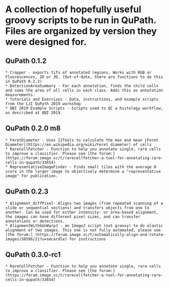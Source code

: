 # A collection of hopefully useful groovy scripts to be run in QuPath. Files are organized by version they were designed for.

## QuPath 0.1.2
	* Cropper - exports tifs of annotated regions. Works with RGB or Fluorescences, 2D or 3D. (Out-of-date, there are functions to do this in QuPath 0.2.3)
	* DetectionAreaSummary - For each annotation, finds the child cells and sums the area of all cells in each class. Adds this as annotation measurements.  
	* Tutorials and Exercises - Data, instructions, and example scripts from the LJI QuPath 2019 workshop
	* QBI 2019 Example Scripts - Scripts used to QC a histology workflow, as described at QBI 2019.
	
## QuPath 0.2.0 m8
	* FeretDiameter - Uses IJTools to calculate the max and mean [Feret Diameter](https://en.wikipedia.org/wiki/Feret_diameter) of cells
	* RareCellFetcher - Function to help you annotate single, rare cells to improve a classifier. Please see [the forum:] (https://forum.image.sc/t/rarecellfetcher-a-tool-for-annotating-rare-cells-in-qupath/33654)
	* RepresentativeImageFinder - Finds small tiles with the average H score in the larger image to objectively determine a "representative image" for publication.
	
## QuPath 0.2.3
	* Alignment_diffPixel- Aligns two images (from repeated scanning of a slide or sequential sections) and transfers objects from one to another. Can be used for either intensity- or area-based alignment, the images can have different pixel sizes, and can transfer annotations or detections. 
	* AlignmentWithbUnWarpJ - an ImageJ script (not groovy) to do elastic alignment of two images. This one is not fully automated, please see [the forum:] (https://forum.image.sc/t/automatically-align-and-rotate-images/30596/21?u=smcardle) for instructions


## QuPath 0.3.0-rc1
	* RareCellFetcher - Function to help you annotate single, rare cells to improve a classifier. Please see [the forum:] (https://forum.image.sc/t/rarecellfetcher-a-tool-for-annotating-rare-cells-in-qupath/33654)

	
